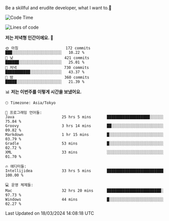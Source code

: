 Be a skillful and erudite developer, what I want to.👶

<!--START_SECTION:waka-->
![Code Time](http://img.shields.io/badge/Code%20Time-542%20hrs%2035%20mins-blue)

![Lines of code](https://img.shields.io/badge/%EC%A0%80%EB%8A%94%20%EC%97%AC%ED%83%9C%EA%B9%8C%EC%A7%80%20-783.7%20thousand%20%EC%A4%84%EC%9D%98%20%EC%BD%94%EB%93%9C%EB%A5%BC%20%EC%9E%91%EC%84%B1%ED%96%88%EC%96%B4%EC%9A%94.-blue)

**저는 저녁형 인간이에요. 🦉** 

```text
🌞 아침                     172 commits         ███░░░░░░░░░░░░░░░░░░░░░░   10.22 % 
🌆 낮　                     421 commits         ██████░░░░░░░░░░░░░░░░░░░   25.01 % 
🌃 저녁                     730 commits         ███████████░░░░░░░░░░░░░░   43.37 % 
🌙 밤　                     360 commits         █████░░░░░░░░░░░░░░░░░░░░   21.39 % 
```


📊 **저는 이번주를 이렇게 시간을 보냈어요.** 

```text
🕑︎ Timezone: Asia/Tokyo

💬 프로그래밍 언어들: 
Java                     25 hrs 5 mins       ███████████████████░░░░░░   75.84 % 
Groovy                   3 hrs 14 mins       ██░░░░░░░░░░░░░░░░░░░░░░░   09.82 % 
Markdown                 1 hr 15 mins        █░░░░░░░░░░░░░░░░░░░░░░░░   03.79 % 
Gradle                   53 mins             █░░░░░░░░░░░░░░░░░░░░░░░░   02.72 % 
XML                      33 mins             ░░░░░░░░░░░░░░░░░░░░░░░░░   01.70 % 

🔥 에디터들: 
Intellijidea             33 hrs 5 mins       █████████████████████████   100.00 % 

💻 운영 체제들: 
Mac                      32 hrs 20 mins      ████████████████████████░   97.73 % 
Windows                  44 mins             █░░░░░░░░░░░░░░░░░░░░░░░░   02.27 % 
```


 Last Updated on 18/03/2024 14:08:18 UTC
<!--END_SECTION:waka-->
